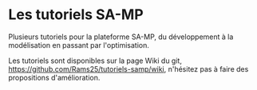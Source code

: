 # Les tutoriels SA-MP
Plusieurs tutoriels pour la plateforme SA-MP, du développement à la modélisation en passant par l'optimisation.

Les tutoriels sont disponibles sur la page Wiki du git, https://github.com/Rams25/tutoriels-samp/wiki, n'hésitez pas à faire des propositions d'amélioration.
